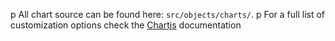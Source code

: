 p All chart source can be found here: <code>src/objects/charts/</code>.
p For a full list of customization options check the <a href="https://www.chartjs.org/docs/latest/charts/">Chartjs</a> documentation